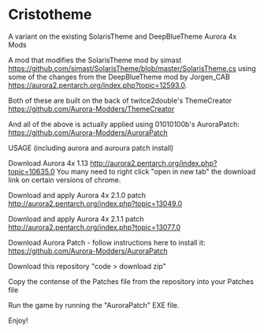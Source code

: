 # Cristotheme
A variant on the existing SolarisTheme and DeepBlueTheme Aurora 4x Mods

A mod that modifies the SolarisTheme mod by simast https://github.com/simast/SolarisTheme/blob/master/SolarisTheme.cs using some of the changes from the DeepBlueTheme mod by Jorgen_CAB https://aurora2.pentarch.org/index.php?topic=12593.0.

Both of these are built on the back of twitce2double's ThemeCreator https://github.com/Aurora-Modders/ThemeCreator

And all of the above is actually applied using 01010100b's AuroraPatch: https://github.com/Aurora-Modders/AuroraPatch






USAGE (including aurora and auroura patch install) 

Download Aurora 4x 1.13 http://aurora2.pentarch.org/index.php?topic=10635.0
You many need to right click "open in new tab" the download link on certain versions of chrome.

Download and apply Aurora 4x 2.1.0 patch http://aurora2.pentarch.org/index.php?topic=13049.0

Download and apply Aurora 4x 2.1.1 patch http://aurora2.pentarch.org/index.php?topic=13077.0

Download Aurora Patch - follow instructions here to install it: https://github.com/Aurora-Modders/AuroraPatch

Download this repository "code > download zip" 

Copy the contense of the Patches file from the repository into your Patches file

Run the game by running the "AuroraPatch" EXE file.

Enjoy! 
